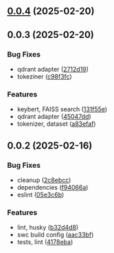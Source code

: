 ## [0.0.4](https://github.com/cmmvio/cmmv-ai/compare/v0.0.3...v0.0.4) (2025-02-20)



## 0.0.3 (2025-02-20)


### Bug Fixes

* qdrant adapter ([2712d19](https://github.com/cmmvio/cmmv-ai/commit/2712d19e756e0afb362d49d2a3043e96ce24ca33))
* tokeziner ([c98f3fc](https://github.com/cmmvio/cmmv-ai/commit/c98f3fcdf97728d675c5508efd7260cc60bfc45d))


### Features

* keybert, FAISS search ([131f55e](https://github.com/cmmvio/cmmv-ai/commit/131f55e8d83312c7c6b20f8bd9d05a3851e748f5))
* qdrant adapter ([45047dd](https://github.com/cmmvio/cmmv-ai/commit/45047dd97ebcb77fcd019f7b12de03b068e1669b))
* tokenizer, dataset ([a83efaf](https://github.com/cmmvio/cmmv-ai/commit/a83efaf44b0269a940fd85e041a2b3a0f02e68c6))



## 0.0.2 (2025-02-16)


### Bug Fixes

* cleanup ([2c8ebcc](https://github.com/andrehrferreira/typescript-module/commit/2c8ebccbb091e553b6b3b20ca196e265a770c2ec))
* dependencies ([f94066a](https://github.com/andrehrferreira/typescript-module/commit/f94066a5d4c167bd871ad2959a8529bfd1bc75d9))
* eslint ([05e3c6b](https://github.com/andrehrferreira/typescript-module/commit/05e3c6b845f27caceaf025e31a251f531a390770))


### Features

* lint, husky ([b32d4d8](https://github.com/andrehrferreira/typescript-module/commit/b32d4d83ff9d4d1584358ecad3efaa7bbfd6a1b5))
* swc build config ([aac33bf](https://github.com/andrehrferreira/typescript-module/commit/aac33bf4446a1063405b35997c894889903d4541))
* tests, lint ([4178eba](https://github.com/andrehrferreira/typescript-module/commit/4178ebaa7b317cf2826f75bbefc5039557196c46))



